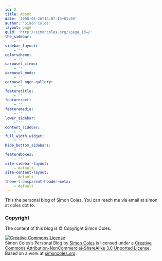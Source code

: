 ```yaml
---
id: 2
title: About
date: '2008-05-26T14:07:16+01:00'
author: 'Simon Coles'
layout: page
guid: 'http://simoncoles.org/?page_id=2'
the_sidebar:
    - ''
sidebar_layout:
    - ''
colorscheme:
    - ''
carousel_items:
    - ''
carousel_mode:
    - ''
carousel_ngen_gallery:
    - ''
featuretitle:
    - ''
featuretext:
    - ''
featuremedia:
    - ''
lower_sidebar:
    - ''
content_sidebar:
    - ''
full_width_widget:
    - ''
hide_bottom_sidebars:
    - ''
featureboxes:
    - ''
site-sidebar-layout:
    - default
site-content-layout:
    - default
theme-transparent-header-meta:
    - default
---
```


This the personal blog of Simon Coles. You can reach me via email at simon at coles dot to.

### Copyright

The content of this blog is © Copyright Simon Coles.

[![Creative Commons License](http://i.creativecommons.org/l/by-nc-sa/3.0/88x31.png)](http://creativecommons.org/licenses/by-nc-sa/3.0/)  
Simon Coles’s Personal Blog by [Simon Coles](http://simoncoles.org) is licensed under a [Creative Commons Attribution-NonCommercial-ShareAlike 3.0 Unported License](http://creativecommons.org/licenses/by-nc-sa/3.0/).  
Based on a work at [simoncoles.org](http://simoncoles.org).